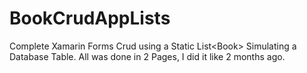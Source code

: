 # BookCrudAppLists
 Complete Xamarin Forms Crud using a Static List&lt;Book> Simulating a Database Table. All was done in 2 Pages, I did it like 2 months ago.
